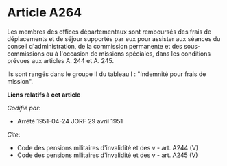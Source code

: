 # Article A264

Les membres des offices départementaux sont remboursés des frais de déplacements et de séjour supportés par eux pour assister
aux séances du conseil d'administration, de la commission permanente et des sous-commissions ou à l'occasion de missions
spéciales, dans les conditions prévues aux articles A. 244 et A. 245.

Ils sont rangés dans le groupe II du tableau I : "Indemnité pour frais de mission".

**Liens relatifs à cet article**

_Codifié par_:

  - Arrêté 1951-04-24 JORF 29 avril 1951

_Cite_:

  - Code des pensions militaires d'invalidité et des v - art. A244 (V)
  - Code des pensions militaires d'invalidité et des v - art. A245 (V)
